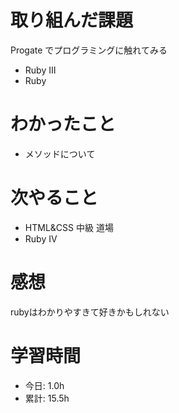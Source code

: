 # 取り組んだ課題
Progate でプログラミングに触れてみる
* Ruby Ⅲ
* Ruby 
# わかったこと
* メソッドについて
# 次やること
* HTML&CSS 中級 道場
* Ruby Ⅳ
# 感想
rubyはわかりやすきて好きかもしれない
# 学習時間
* 今日: 1.0h
* 累計: 15.5h

